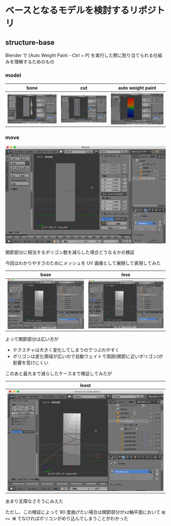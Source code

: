 # ベースとなるモデルを検討するリポジトリ

## structure-base

Blender で [Auto Weight Paint - Ctrl + P] を実行した際に割り当てられる仕組みを理解するためのもの

### model

|bone|cut|auto weight paint|
|---|---|---|
|![](./structure-base/bone.png)|![](./structure-base/cut.png)|![](./structure-base/auto-weight-paint.png)|

### move

![](./structure-base/move.gif)

関節部分に相当するポリゴン数を減らした場合どうなるかの検証

今回はわかりやすさのためにメッシュを UV 画像として展開して表現してみた

|base|less|
|---|---|
|![](./structure-base/standard01.gif)|![](./structure-base/standard02.gif)|

よって関節部分は広い方が

* テクスチャは大きく変化してしまうのでつぶれやすく
* ポリゴンは変化領域が広いので自動ウェイトで周囲(関節に近いポリゴン)が影響を受けにくい

このあと最大まで減らしたケースまで検証してみたが

|least|
|---|
|![](./structure-base/standard03.gif)|

あまり支障なさそうにみえた

ただし、この検証によって 90 度曲げたい場合は関節部分がxz軸平面において `縦 >= 横` でなければポリコンがめり込んでしまうことがわかった
